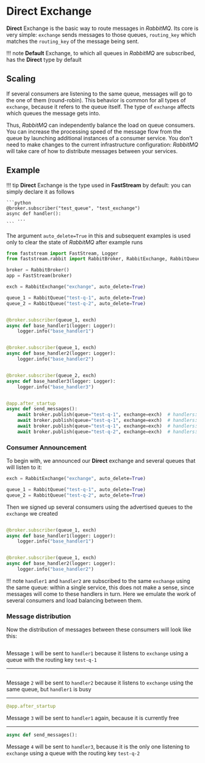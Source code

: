 # Direct Exchange

**Direct** Exchange is the basic way to route messages in *RabbitMQ*. Its core is very simple: `exchange` sends messages to those queues, `routing_key` which matches the `routing_key` of the message being sent.

!!! note
    **Default** Exchange, to which all queues in *RabbitMQ* are subscribed, has the **Direct** type by default

## Scaling

If several consumers are listening to the same queue, messages will go to the one of them (round-robin). This behavior is common for all types of `exchange`, because it refers to the queue itself. The type of `exchange` affects which queues the message gets into.

Thus, *RabbitMQ* can independently balance the load on queue consumers. You can increase the processing speed
of the message flow from the queue by launching additional instances of a consumer service. You don't need to make changes to the current infrastructure configuration: *RabbitMQ* will take care of how to distribute messages between your services.

## Example

!!! tip
    **Direct** Exchange is the type used in **FastStream** by default: you can simply declare it as follows

    ```python
    @broker.subscriber("test_queue", "test_exchange")
    async def handler():
        ...
    ```

The argument `auto_delete=True` in this and subsequent examples is used only to clear the state of *RabbitMQ* after example runs

```python linenums="1"
from faststream import FastStream, Logger
from faststream.rabbit import RabbitBroker, RabbitExchange, RabbitQueue

broker = RabbitBroker()
app = FastStream(broker)

exch = RabbitExchange("exchange", auto_delete=True)

queue_1 = RabbitQueue("test-q-1", auto_delete=True)
queue_2 = RabbitQueue("test-q-2", auto_delete=True)


@broker.subscriber(queue_1, exch)
async def base_handler1(logger: Logger):
    logger.info("base_handler1")


@broker.subscriber(queue_1, exch)
async def base_handler2(logger: Logger):
    logger.info("base_handler2")


@broker.subscriber(queue_2, exch)
async def base_handler3(logger: Logger):
    logger.info("base_handler3")


@app.after_startup
async def send_messages():
    await broker.publish(queue="test-q-1", exchange=exch)  # handlers: 1
    await broker.publish(queue="test-q-1", exchange=exch)  # handlers: 2
    await broker.publish(queue="test-q-1", exchange=exch)  # handlers: 1
    await broker.publish(queue="test-q-2", exchange=exch)  # handlers: 3
```

### Consumer Announcement

To begin with, we announced our **Direct** exchange and several queues that will listen to it:

```python linenums="7"
exch = RabbitExchange("exchange", auto_delete=True)

queue_1 = RabbitQueue("test-q-1", auto_delete=True)
queue_2 = RabbitQueue("test-q-2", auto_delete=True)
```

Then we signed up several consumers using the advertised queues to the `exchange` we created

```python linenums="12" hl_lines="1 5 9"

@broker.subscriber(queue_1, exch)
async def base_handler1(logger: Logger):
    logger.info("base_handler1")


@broker.subscriber(queue_1, exch)
async def base_handler2(logger: Logger):
    logger.info("base_handler2")


```

!!! note
    `handler1` and `handler2` are subscribed to the same `exchange` using the same queue:
    within a single service, this does not make a sense, since messages will come to these handlers in turn.
    Here we emulate the work of several consumers and load balancing between them.

### Message distribution

Now the distribution of messages between these consumers will look like this:

```python linenums="26"

```

Message `1` will be sent to `handler1` because it listens to `exchange` using a queue with the routing key `test-q-1`

---

```python linenums="27"

```

Message `2` will be sent to `handler2` because it listens to `exchange` using the same queue, but `handler1` is busy

---

```python linenums="28"
@app.after_startup
```

Message `3` will be sent to `handler1` again, because it is currently free

---

```python linenums="29"
async def send_messages():
```

Message `4` will be sent to `handler3`, because it is the only one listening to `exchange` using a queue with the routing key `test-q-2`
